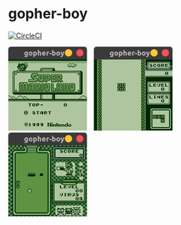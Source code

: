 # gopher-boy

[![CircleCI](https://circleci.com/gh/bokuweb/gopher-boy/tree/master.svg?style=svg)](https://circleci.com/gh/bokuweb/gopher-boy/tree/master)


<img src="screenshot/mario.png">　<img src="screenshot/tetris.png">　<img src="screenshot/drmario.png">

